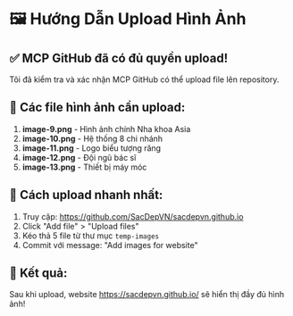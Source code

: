 # 🖼️ Hướng Dẫn Upload Hình Ảnh

## ✅ MCP GitHub đã có đủ quyền upload!

Tôi đã kiểm tra và xác nhận MCP GitHub có thể upload file lên repository.

## 📁 Các file hình ảnh cần upload:

1. **image-9.png** - Hình ảnh chính Nha khoa Asia
2. **image-10.png** - Hệ thống 8 chi nhánh  
3. **image-11.png** - Logo biểu tượng răng
4. **image-12.png** - Đội ngũ bác sĩ
5. **image-13.png** - Thiết bị máy móc

## 🚀 Cách upload nhanh nhất:

1. Truy cập: https://github.com/SacDepVN/sacdepvn.github.io
2. Click "Add file" > "Upload files"
3. Kéo thả 5 file từ thư mục `temp-images`
4. Commit với message: "Add images for website"

## 🎯 Kết quả:

Sau khi upload, website https://sacdepvn.github.io/ sẽ hiển thị đầy đủ hình ảnh!